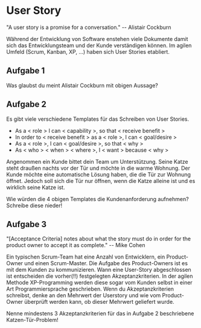 User Story
===========

"A user story is a promise for a conversation."
-- Alistair Cockburn

Während der Entwicklung von Software enstehen viele Dokumente damit sich das Entwicklungsteam und der Kunde verständigen können. Im agilen Umfeld (Scrum, Kanban, XP, ...) haben sich User Stories etabliert.

Aufgabe 1
---------

Was glaubst du meint Alistair Cockburn mit obigen Aussage?


Aufgabe 2
---------

Es gibt viele verschiedene Templates für das Schreiben von User Stories. 

- As a < role > I can < capability >, so that < receive benefit >
- In order to < receive benefit > as a < role >, I can < goal/desire >
- As a < role >, I can < goal/desire >, so that < why >
- As < who > < when > < where >, I < want > because < why >

Angenommen ein Kunde bittet dein Team um Unterstützung. Seine Katze steht draußen nachts vor der Tür und möchte in die warme Wohnung. Der Kunde möchte eine automatische Lösung haben, die die Tür zur Wohnung öffnet. Jedoch soll sich die Tür nur öffnen, wenn die Katze alleine ist und es wirklich seine Katze ist. 

Wie würden die 4 obigen Templates die Kundenanforderung aufnehmen? Schreibe diese nieder!


Aufgabe 3
---------

"[Acceptance Criteria] notes about what the story must do in order for the product owner to accept it as complete."
-- Mike Cohen

Ein typischen Scrum-Team hat eine Anzahl von Entwicklern, ein Product-Owner und einen Scrum-Master. Die Aufgabe des Product-Owners ist es mit dem Kunden zu kommunizieren. Wann eine User-Story abgeschlossen ist entscheiden die vorher(!!) festgelegten Akzeptanzkriterien. In der agilen Methode XP-Programming werden diese sogar vom Kunden selbst in einer Art Programmiersprache geschrieben.  Wenn du Akzeptanzkriterien schreibst, denke an den Mehrwert der Userstory und wie vom Product-Owner überprüft werden kann, ob dieser Mehrwert geliefert wurde.

Nenne mindestens 3 Akzeptanzkriterien für das in Aufgabe 2 beschriebene Katzen-Tür-Problem!

